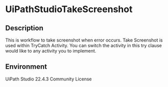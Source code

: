 # UiPathStudioTakeScreenshot

## Description 
This is workflow to take screenshot when error occurs.
Take Screenshot is used within TryCatch Activity. 
You can switch the activity in this try clause would like to any activity you  to implement.

## Environment
UiPath Studio 22.4.3
Community License